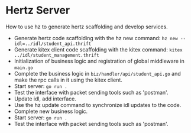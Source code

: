 # Hertz Server
How to use hz to generate hertz scaffolding and develop services.
* Generate hertz code scaffolding with the hz new command: `hz new --idl=../idl/student_api.thrift`
* Generate kitex client code scaffolding with the kitex command: `kitex ../idl/student_management.thrift`
* Initialization of business logic and registration of global middleware in `main.go`
* Complete the business logic in `biz/handler/api/student_api.go` and make the rpc calls in it using the kitex client.
* Start server: `go run .`
* Test the interface with packet sending tools such as 'postman'.
* Update idl, add interface.
* Use the hz update command to synchronize idl updates to the code.
* Complete new business logic.
* Start server: `go run .`
* Test the interface with packet sending tools such as 'postman'.